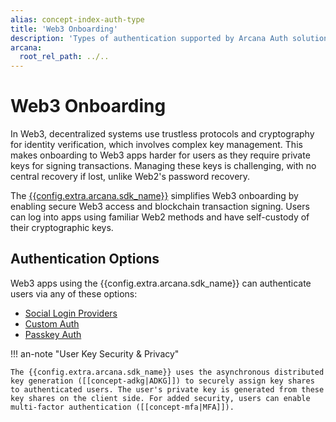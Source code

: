 ```yaml
---
alias: concept-index-auth-type
title: 'Web3 Onboarding'
description: 'Types of authentication supported by Arcana Auth solution for onboarding Web3 app users.'
arcana:
  root_rel_path: ../..
---
```


# Web3 Onboarding

In Web3, decentralized systems use trustless protocols and cryptography for identity verification, which involves complex key management. This makes onboarding to Web3 apps harder for users as they require private keys for signing transactions. Managing these keys is challenging, with no central recovery if lost, unlike Web2's password recovery.

The [{{config.extra.arcana.sdk_name}}]({{page.meta.arcana.root_rel_path}}/concepts/authsdk.md) simplifies Web3 onboarding by enabling secure Web3 access and blockchain transaction signing. Users can log into apps using familiar Web2 methods and have self-custody of their cryptographic keys.

## Authentication Options

Web3 apps using the {{config.extra.arcana.sdk_name}} can authenticate users via any of these options:

* [Social Login Providers]({{page.meta.arcana.root_rel_path}}/concepts/authtype/socialauth.md)
* [Custom Auth]({{page.meta.arcana.root_rel_path}}/concepts/authtype/custom-auth.md)
* [Passkey Auth]({{page.meta.arcana.root_rel_path}}/concepts/authtype/auth-passkeys.md)

!!! an-note "User Key Security & Privacy"

    The {{config.extra.arcana.sdk_name}} uses the asynchronous distributed key generation ([[concept-adkg|ADKG]]) to securely assign key shares to authenticated users. The user's private key is generated from these key shares on the client side. For added security, users can enable multi-factor authentication ([[concept-mfa|MFA]]).
